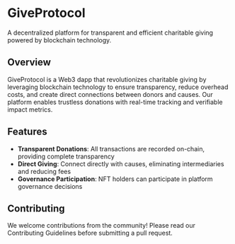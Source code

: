 # GiveProtocol

A decentralized platform for transparent and efficient charitable giving powered by blockchain technology.

## Overview

GiveProtocol is a Web3 dapp that revolutionizes charitable giving by leveraging blockchain technology to ensure transparency, reduce overhead costs, and create direct connections between donors and causes. Our platform enables trustless donations with real-time tracking and verifiable impact metrics.

## Features

- **Transparent Donations**: All transactions are recorded on-chain, providing complete transparency
- **Direct Giving**: Connect directly with causes, eliminating intermediaries and reducing fees
- **Governance Participation**: NFT holders can participate in platform governance decisions

## Contributing
We welcome contributions from the community! Please read our Contributing Guidelines before submitting a pull request.
